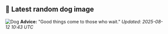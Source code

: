 ## 🐶 Latest random dog image
![Dog](https://images.dog.ceo/breeds/setter-irish/n02100877_4639.jpg)
**Advice:** "Good things come to those who wait."
*Updated: 2025-08-12 10:43 UTC*
